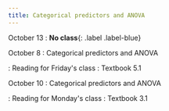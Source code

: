 ```yaml
---
title: Categorical predictors and ANOVA
---
```


October 13
: **No class**{: .label .label-blue}

October 8
: Categorical predictors and ANOVA

: Reading for Friday's class
  : Textbook 5.1

October 10
: Categorical predictors and ANOVA

: Reading for Monday's class
  : Textbook 3.1